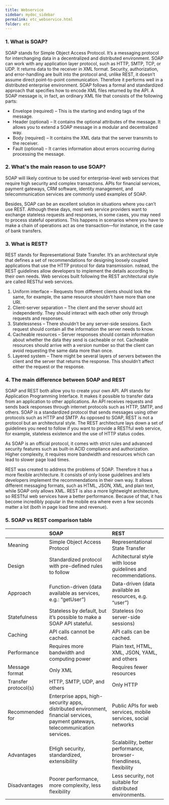 ```yaml
---
title: Webservice
sidebar: mydoc_sidebar
permalink: etc_webservice.html
folder: etc
---
```


### 1. What is SOAP?

   SOAP stands for Simple Object Access Protocol. It’s a messaging protocol for interchanging data in a decentralized and distributed environment. SOAP can work with any application layer protocol, such as HTTP, SMTP, TCP, or UDP. It returns data to the receiver in XML format. Security, authorization, and error-handling are built into the protocol and, unlike REST, it doesn’t assume direct point-to-point communication. Therefore it performs well in a distributed enterprise environment. SOAP follows a formal and standardized approach that specifies how to encode XML files returned by the API. A SOAP message is, in fact, an ordinary XML file that consists of the following parts:

   - Envelope (required) – This is the starting and ending tags of the message.
   - Header (optional) – It contains the optional attributes of the message. It allows you to extend a SOAP message in a modular and decentralized way.
   - Body (required) – It contains the XML data that the server transmits to the receiver.
   - Fault (optional) – It carries information about errors occurring during processing the message.

### 2. What's the main reason to use SOAP?

   SOAP will likely continue to be used for enterprise-level web services that require high security and complex transactions. APIs for financial services, payment gateways, CRM software, identity management, and telecommunication services are commonly used examples of SOAP.

   Besides, SOAP can be an excellent solution in situations where you can’t use REST. Although these days, most web service providers want to exchange stateless requests and responses, in some cases, you may need to process stateful operations. This happens in scenarios where you have to make a chain of operations act as one transaction—for instance, in the case of bank transfers.

### 3. What is REST?

   REST stands for Representational State Transfer. It’s an architectural style that defines a set of recommendations for designing loosely coupled applications that use the HTTP protocol for data transmission. 
   nstead, the REST guidelines allow developers to implement the details according to their own needs. Web services built following the REST architectural style are called RESTful web services.

   1. Uniform interface – Requests from different clients should look the same, for example, the same resource shouldn’t have more than one URI.
   2. Client-server separation – The client and the server should act independently. They should interact with each other only through requests and responses.
   3. Statelessness – There shouldn’t be any server-side sessions. Each request should contain all the information the server needs to know.
   4. Cacheable resources – Server responses should contain information about whether the data they send is cacheable or not. Cacheable resources should arrive with a version number so that the client can avoid requesting the same data more than once.
   5. Layered system – There might be several layers of servers between the client and the server that returns the response. This shouldn’t affect either the request or the response.


### 4. The main difference between SOAP and REST

   SOAP and REST both allow you to create your own API. API stands for Application Programming Interface. It makes it possible to transfer data from an application to other applications. An API receives requests and sends back responses through internet protocols such as HTTP, SMTP, and others.
   SOAP is a standardized protocol that sends messages using other protocols such as HTTP and SMTP. 
   As opposed to SOAP, REST is not a protocol but an architectural style. The REST architecture lays down a set of guidelines you need to follow if you want to provide a RESTful web service, for example, stateless existence and the use of HTTP status codes.

   As SOAP is an official protocol, it comes with strict rules and advanced security features such as built-in ACID compliance and authorization. Higher complexity, it requires more bandwidth and resources which can lead to slower page load times.

   REST was created to address the problems of SOAP. Therefore it has a more flexible architecture. It consists of only loose guidelines and lets developers implement the recommendations in their own way. It allows different messaging formats, such as HTML, JSON, XML, and plain text, while SOAP only allows XML. REST is also a more lightweight architecture, so RESTful web services have a better performance. Because of that, it has become incredibly popular in the mobile era where even a few seconds matter a lot (both in page load time and revenue).

### 5. SOAP vs REST comparison table

|  | SOAP | REST|
| :------ |:--- | :--- |
| Meaning | Simple Object Access Protocol | Representational State Transfer |
| Design | Standardized protocol with pre-defined rules to follow | Achitectural style with loose guidelines and recommendations. |
| Approach | Function-driven (data available as services, e.g.: “getUser”) | Data-driven (data available as resources, e.g. “user”) |
| Statefulness | Stateless by default, but it’s possible to make a SOAP API stateful. | Stateless (no server-side sessions) |
| Caching | API calls cannot be cached. | API calls can be cached. |
| Performance | Requires more bandwidth and computing power | 	Plain text, HTML, XML, JSON, YAML, and others |
| Message format | Only XML | Requires fewer resources |
| Transfer protocol(s) | HTTP, SMTP, UDP, and others | 	Only HTTP |
| Recommended for | Enterprise apps, high-security apps, distributed environment, financial services, payment gateways, telecommunication services. | Public APIs for web services, mobile services, social networks |
| Advantages | EHigh security, standardized, extensibility | Scalability, better performance, browser-friendliness, flexibility |
| Disadvantages | Poorer performance, more complexity, less flexibility | Less security, not suitable for distributed environments. |
